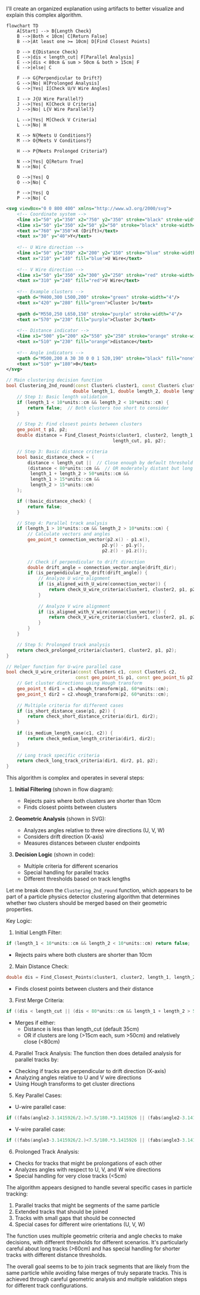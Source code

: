 I'll create an organized explanation using artifacts to better visualize and explain this complex algorithm.



```mermaid
flowchart TD
    A[Start] --> B{Length Check}
    B -->|Both < 10cm| C[Return False]
    B -->|At least one >= 10cm| D[Find Closest Points]
    
    D --> E{Distance Check}
    E -->|dis < length_cut| F[Parallel Analysis]
    E -->|dis < 80cm & sum > 50cm & both > 15cm| F
    E -->|else| C
    
    F --> G{Perpendicular to Drift?}
    G -->|No| H[Prolonged Analysis]
    G -->|Yes| I[Check U/V Wire Angles]
    
    I --> J{U Wire Parallel?}
    J -->|Yes| K[Check U Criteria]
    J -->|No| L{V Wire Parallel?}
    
    L -->|Yes| M[Check V Criteria]
    L -->|No| H
    
    K --> N{Meets U Conditions?}
    M --> O{Meets V Conditions?}
    
    H --> P{Meets Prolonged Criteria?}
    
    N -->|Yes| Q[Return True]
    N -->|No| C
    
    O -->|Yes| Q
    O -->|No| C
    
    P -->|Yes| Q
    P -->|No| C

```

```svg
<svg viewBox="0 0 800 400" xmlns="http://www.w3.org/2000/svg">
    <!-- Coordinate system -->
    <line x1="50" y1="350" x2="750" y2="350" stroke="black" stroke-width="2"/>
    <line x1="50" y1="350" x2="50" y2="50" stroke="black" stroke-width="2"/>
    <text x="760" y="350">X (Drift)</text>
    <text x="30" y="40">Y</text>
    
    <!-- U Wire direction -->
    <line x1="50" y1="350" x2="200" y2="150" stroke="blue" stroke-width="2" stroke-dasharray="5,5"/>
    <text x="210" y="140" fill="blue">U Wire</text>
    
    <!-- V Wire direction -->
    <line x1="50" y1="350" x2="300" y2="250" stroke="red" stroke-width="2" stroke-dasharray="5,5"/>
    <text x="310" y="240" fill="red">V Wire</text>
    
    <!-- Example clusters -->
    <path d="M400,300 L500,200" stroke="green" stroke-width="4"/>
    <text x="420" y="280" fill="green">Cluster 1</text>
    
    <path d="M550,250 L650,150" stroke="purple" stroke-width="4"/>
    <text x="570" y="230" fill="purple">Cluster 2</text>
    
    <!-- Distance indicator -->
    <line x1="500" y1="200" x2="550" y2="250" stroke="orange" stroke-width="1" stroke-dasharray="3,3"/>
    <text x="510" y="230" fill="orange">distance</text>
    
    <!-- Angle indicators -->
    <path d="M500,200 A 30 30 0 0 1 520,190" stroke="black" fill="none"/>
    <text x="510" y="180">θ</text>
</svg>

```

```cpp
// Main clustering decision function
bool Clustering_2nd_round(const Cluster& cluster1, const Cluster& cluster2,
                         double length_1, double length_2, double length_cut) {
    // Step 1: Basic length validation
    if (length_1 < 10*units::cm && length_2 < 10*units::cm) {
        return false;  // Both clusters too short to consider
    }

    // Step 2: Find closest points between clusters
    geo_point_t p1, p2;
    double distance = Find_Closest_Points(cluster1, cluster2, length_1, length_2, 
                                        length_cut, p1, p2);

    // Step 3: Basic distance criteria
    bool basic_distance_check = (
        distance < length_cut ||  // Close enough by default threshold
        (distance < 80*units::cm &&  // OR moderately distant but long tracks
         length_1 + length_2 > 50*units::cm &&
         length_1 > 15*units::cm && 
         length_2 > 15*units::cm)
    );

    if (!basic_distance_check) {
        return false;
    }

    // Step 4: Parallel track analysis
    if (length_1 > 10*units::cm && length_2 > 10*units::cm) {
        // Calculate vectors and angles
        geo_point_t connection_vector(p2.x() - p1.x(), 
                                    p2.y() - p1.y(), 
                                    p2.z() - p1.z());
        
        // Check if perpendicular to drift direction
        double drift_angle = connection_vector.angle(drift_dir);
        if (is_perpendicular_to_drift(drift_angle)) {
            // Analyze U wire alignment
            if (is_aligned_with_U_wire(connection_vector)) {
                return check_U_wire_criteria(cluster1, cluster2, p1, p2);
            }
            
            // Analyze V wire alignment
            if (is_aligned_with_V_wire(connection_vector)) {
                return check_V_wire_criteria(cluster1, cluster2, p1, p2);
            }
        }
    }

    // Step 5: Prolonged track analysis
    return check_prolonged_criteria(cluster1, cluster2, p1, p2);
}

// Helper function for U-wire parallel case
bool check_U_wire_criteria(const Cluster& c1, const Cluster& c2, 
                          const geo_point_t& p1, const geo_point_t& p2) {
    // Get cluster directions using Hough transform
    geo_point_t dir1 = c1.vhough_transform(p1, 60*units::cm);
    geo_point_t dir2 = c2.vhough_transform(p2, 60*units::cm);
    
    // Multiple criteria for different cases
    if (is_short_distance_case(p1, p2)) {
        return check_short_distance_criteria(dir1, dir2);
    }
    
    if (is_medium_length_case(c1, c2)) {
        return check_medium_length_criteria(dir1, dir2);
    }
    
    // Long track specific criteria
    return check_long_track_criteria(dir1, dir2, p1, p2);
}

```

This algorithm is complex and operates in several steps:

1. **Initial Filtering** (shown in flow diagram):
   - Rejects pairs where both clusters are shorter than 10cm
   - Finds closest points between clusters

2. **Geometric Analysis** (shown in SVG):
   - Analyzes angles relative to three wire directions (U, V, W)
   - Considers drift direction (X-axis)
   - Measures distances between cluster endpoints

3. **Decision Logic** (shown in code):
   - Multiple criteria for different scenarios
   - Special handling for parallel tracks
   - Different thresholds based on track lengths

Let me break down the `Clustering_2nd_round` function, which appears to be part of a particle physics detector clustering algorithm that determines whether two clusters should be merged based on their geometric properties.

Key Logic:
1. Initial Length Filter: 
```cpp
if (length_1 < 10*units::cm && length_2 < 10*units::cm) return false;
```
- Rejects pairs where both clusters are shorter than 10cm

2. Main Distance Check:
```cpp
double dis = Find_Closest_Points(cluster1, cluster2, length_1, length_2, length_cut, p1, p2);
```
- Finds closest points between clusters and their distance

3. First Merge Criteria:
```cpp
if ((dis < length_cut || (dis < 80*units::cm && length_1 + length_2 > 50*units::cm && length_1>15*units::cm && length_2 > 15*units::cm)))
```
- Merges if either:
  - Distance is less than length_cut (default 35cm)
  - OR if clusters are long (>15cm each, sum >50cm) and relatively close (<80cm)

4. Parallel Track Analysis:
The function then does detailed analysis for parallel tracks by:
- Checking if tracks are perpendicular to drift direction (X-axis)
- Analyzing angles relative to U and V wire directions
- Using Hough transforms to get cluster directions

5. Key Parallel Cases:
- U-wire parallel case:
```cpp
if ((fabs(angle2-3.1415926/2.)<7.5/180.*3.1415926 || (fabs(angle2-3.1415926/2.)<15/180.*3.1415926)&&dis <6*units::cm))
```
- V-wire parallel case:
```cpp
if ((fabs(angle3-3.1415926/2.)<7.5/180.*3.1415926 || (fabs(angle3-3.1415926/2.)<15/180.*3.1415926)&&dis <6*units::cm))
```

6. Prolonged Track Analysis:
- Checks for tracks that might be prolongations of each other
- Analyzes angles with respect to U, V, and W wire directions
- Special handling for very close tracks (<5cm)

The algorithm appears designed to handle several specific cases in particle tracking:
1. Parallel tracks that might be segments of the same particle
2. Extended tracks that should be joined
3. Tracks with small gaps that should be connected
4. Special cases for different wire orientations (U, V, W)

The function uses multiple geometric criteria and angle checks to make decisions, with different thresholds for different scenarios. It's particularly careful about long tracks (>60cm) and has special handling for shorter tracks with different distance thresholds.

The overall goal seems to be to join track segments that are likely from the same particle while avoiding false merges of truly separate tracks. This is achieved through careful geometric analysis and multiple validation steps for different track configurations.